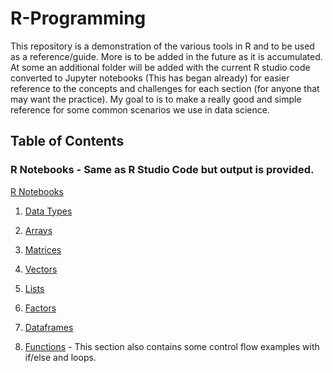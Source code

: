 # R-Programming
This repository is a demonstration of the various tools in R and to be used as a reference/guide. More is to be added in the future as it is accumulated. At some an additional folder will be added with the current R studio code converted to Jupyter notebooks (This has began already) for easier reference to the concepts and challenges for each section (for anyone that may want the practice). My goal to is to make a really good and simple reference for some common scenarios we use in data science. 


## Table of Contents

### R Notebooks - Same as R Studio Code but output is provided.
[R Notebooks](https://github.com/jkenney0501/R-Programming/tree/master/R-Notebooks)

1. [Data Types](https://github.com/jkenney0501/R-Programming/blob/master/R-Notebooks/Data%20Types%20Notebook%20in%20R.ipynb)
 
2. [Arrays](https://github.com/jkenney0501/R-Programming/blob/master/R-Notebooks/Arrays%20in%20R%20Notebook.ipynb)
 
3. [Matrices](https://github.com/jkenney0501/R-Programming/blob/master/R-Notebooks/Matrix%20Notebook%20in%20R.ipynb)
 
4. [Vectors](https://github.com/jkenney0501/R-Programming/blob/master/R-Notebooks/Vectors%20in%20R%20Notebook%20Examples.ipynb)

5. [Lists](https://github.com/jkenney0501/R-Programming/blob/master/R-Notebooks/Lists%20Notebook%20in%20R.ipynb)
 
6. [Factors]()
 
7. [Dataframes](https://github.com/jkenney0501/R-Programming/blob/master/R-Notebooks/Dataframes%20Notebook%20in%20R.ipynb)
 
8. [Functions](https://github.com/jkenney0501/R-Programming/blob/master/R-Notebooks/Functions-For-While-If-Else%20Notebook%20in%20R.ipynb) -  This section also contains some control flow examples with if/else and loops.